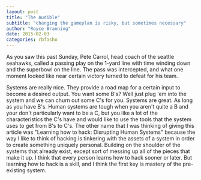 ```yaml
---
layout: post
title: "The Audible"
subtitle: "changing the gameplan is risky, but sometimes necessary"
author: "Royce Branning"
date: 2015-02-03 
categories: rbfasho
---
```


As you saw this past Sunday, Pete Carrol, head coach of the seattle seahawks, called a passing play on the 1-yard line with time winding down and the superbowl on the line. The pass was intercepted, and what one moment looked like near certain victory turned to defeat for his team. 

Systems are really nice. They provide a road map for a certain input to become a desired output. You want some B's? Well just plug 'em into the system and we can churn out some C's for you. Systems are great. As long as you have B's. Human systems are tough when you aren't quite a B and your don't particularly want to be a C, but you like a lot of the characteristics the C's have and would like to use the tools that the system uses to get from B's to C's. The other name that I was thinking of giving this article was "Learning how to hack: Disrupting Human Systems" because the way I like to think of hacking is tinkering with the assets of a system in order to create something uniquely personal. Building on the shoulder of the systems that already exist, except sort of messing up all of the pieces that make it up. I think that every person learns how to hack sooner or later. But learning how to hack is a skill, and I think the first key is mastery of the pre-existing system. 